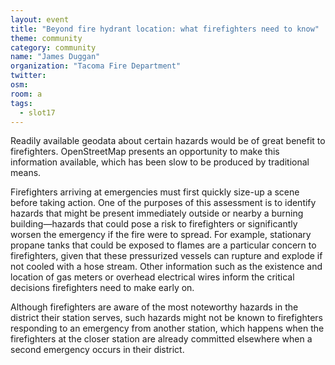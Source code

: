 ```yaml
---
layout: event
title: "Beyond fire hydrant location: what firefighters need to know"
theme: community
category: community
name: "James Duggan"
organization: "Tacoma Fire Department"
twitter:
osm:
room: a
tags:
  - slot17
---
```

Readily available geodata about certain hazards would be of great benefit to firefighters. OpenStreetMap presents an opportunity to make this information available, which has been slow to be produced by traditional means.

Firefighters arriving at emergencies must first quickly size-up a scene before taking action.  One of the purposes of this assessment is to identify hazards that might be present immediately outside or nearby a burning building—hazards that could pose a risk to firefighters or significantly worsen the emergency if the fire were to spread. For example, stationary propane tanks that could be exposed to flames are a particular concern to firefighters, given that these pressurized vessels can rupture and explode if not cooled with a hose stream.  Other information such as the existence and location of gas meters or overhead electrical wires inform the critical decisions firefighters need to make early on.

Although firefighters are aware of the most noteworthy hazards in the district their station serves, such hazards might not be known to firefighters responding to an emergency from another station, which happens when the firefighters at the closer station are already committed elsewhere when a second emergency occurs in their district.